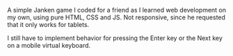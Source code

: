 A simple Janken game I coded for a friend as I learned web development on my own, using pure HTML, CSS and JS. Not responsive, since he requested that it only works for tablets.

I still have to implement behavior for pressing the Enter key or the Next key on a mobile virtual keyboard.
